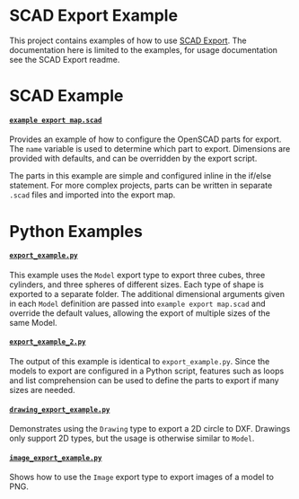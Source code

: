 # SCAD Export Example

This project contains examples of how to use [SCAD Export](https://github.com/CharlesLenk/scad_export). The documentation here is limited to the examples, for usage documentation see the SCAD Export readme.

# SCAD Example

#### [`example export map.scad`](example%20export%20map.scad)

 Provides an example of how to configure the OpenSCAD parts for export. The `name` variable is used to determine which part to export. Dimensions are provided with defaults, and can be overridden by the export script.

 The parts in this example are simple and configured inline in the if/else statement. For more complex projects, parts can be written in separate `.scad` files and imported into the export map.

# Python Examples

#### [`export_example.py`](export_example.py)

This example uses the `Model` export type to export three cubes, three cylinders, and three spheres of different sizes. Each type of shape is exported to a separate folder. The additional dimensional arguments given in each `Model` definition are passed into `example export map.scad` and override the default values, allowing the export of multiple sizes of the same Model.

#### [`export_example_2.py`](export_example_2.py)

The output of this example is identical to `export_example.py`. Since the models to export are configured in a Python script, features such as loops and list comprehension can be used to define the parts to export if many sizes are needed.

#### [`drawing_export_example.py`](drawing_export_example.py)

Demonstrates using the `Drawing` type to export a 2D circle to DXF. Drawings only support 2D types, but the usage is otherwise similar to `Model`.

#### [`image_export_example.py`](image_export_example.py)

Shows how to use the `Image` export type to export images of a model to PNG.
